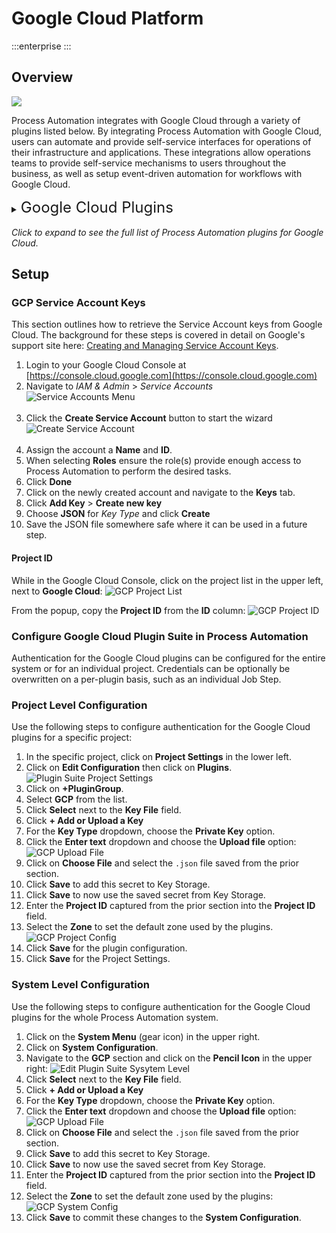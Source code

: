 # Google Cloud Platform

:::enterprise
:::

## Overview
![](@assets/img/gcp-icon.png)

Process Automation integrates with Google Cloud through a variety of plugins listed below.
By integrating Process Automation with Google Cloud, users can automate and provide self-service interfaces for operations of their infrastructure and applications.
These integrations allow operations teams to provide self-service mechanisms to users throughout the business, as well as setup event-driven automation for workflows with Google Cloud.

<details><summary> <font size="5">Google Cloud Plugins</font>
</summary>

|Plugin Name| Plugin Type| Description|
|:---------------------------------------------------------|:---------------------------------------------------------:|:---------------------------------------------------------|
|[**Start VM**](/manual/workflow-steps/gcp.html#gcp-vm-start)|Workflow Step|Start a Google Compute instance.|
|[**Stop VM**](/manual/workflow-steps/gcp.html#gcp-vm-stop)|Workflow Step|Stop a Google Compute instance.|
|[**Restart VM**](/manual/workflow-steps/gcp.html#gcp-vm-restart)|Workflow Step|Restart a Google Compute instance.|
|[**Delete VM**](/manual/workflow-steps/gcp.html#gcp-vm-delete)|Workflow Step|Delete a Google Compute instance.|
|[**Restart SQL Instance**](/manual/workflow-steps/gcp.html#gcp-sqlinstance-restart)|Workflow Step|Restart a Google Cloud SQL instance.|
|[**Capture VM Snapshot**](/manual/workflow-steps/gcp.html#gcp-vm-capture-snapshot)|Workflow Step|Capture a snapshot of a Google Compute instance.|
|[**Update Autoscaling Policy**](/manual/workflow-steps/gcp.html#gcp-vm-update-autoscaling-policy)|Workflow Step|Update an autoscaling policy of Google Compute instances.|
|[**Enable VPC Network Peering**](/manual/workflow-steps/gcp.html#gcp-enable-vpc-network-peering)|Workflow Step|Enable VPC connections between networks using VPC peering.|
|[**Create Resource**](/manual/workflow-steps/gcp.html#gcp-create-resource)|Workflow Step|Create a new Google Compute instance.|
|[**Configure VPC Log**](/manual/workflow-steps/gcp.html#gcp-configure-vpc-log)|Workflow Step|Enable flow logs for GCP Compute instance.|
|[**Compute VM Node Source**](/manual/projects/resource-model-sources/gcp)|Node Source|Retrieve Google Compute instances and populate them into the Node Inventory.|
|[**Compute VM Health Check**](/manual/healthcheckplugins/gcp-compute-healthcheck)|Health Check|Provide health status on Compute instance based on whether the instance is running.|
|[**Start VM**](/manual/node-steps/gcp.html#gcp-vm-start)|Node Step|Start a Google Compute instance.|
|[**Stop VM**](/manual/node-steps/gcp.html#gcp-vm-stop)|Node Step|Stop a Google Compute instance.|
|[**Restart VM**](/manual/node-steps/gcp.html#gcp-vm-restart)|Node Step|Restart a Google Compute instance.|
|[**Delete VM**](/manual/node-steps/gcp.html#gcp-vm-delete)|Node Step|Delete a Google Compute instance.|
</details>
<br>
<em>Click to expand to see the full list of Process Automation plugins for Google Cloud.</em>

## Setup

### GCP Service Account Keys

This section outlines how to retrieve the Service Account keys from Google Cloud. The background for these steps is covered in detail on Google's support site here: [Creating and Managing Service Account Keys](https://cloud.google.com/iam/docs/creating-managing-service-account-keys).

1. Login to your Google Cloud Console at [https://console.cloud.google.com](https://console.cloud.google.com)
2. Navigate to _IAM & Admin_ > _Service Accounts_<br>
   ![Service Accounts Menu](@assets/img/howto-gcp-svcacctmenu.png)<br><br>
3. Click the **Create Service Account** button to start the wizard<br>
   ![Create Service Account](@assets/img/howto-gcp-createsvcacct.png)<br><br>
4. Assign the account a **Name** and **ID**.
5. When selecting **Roles** ensure the role(s) provide enough access to Process Automation to perform the desired tasks.
6. Click **Done**
7. Click on the newly created account and navigate to the **Keys** tab.
8. Click **Add Key** > **Create new key**
9. Choose **JSON** for _Key Type_ and click **Create**
10. Save the JSON file somewhere safe where it can be used in a future step.

#### Project ID

While in the Google Cloud Console, click on the project list in the upper left, next to **Google Cloud**:
![GCP Project List](@assets/img/gcp-project-list.png)

From the popup, copy the **Project ID** from the **ID** column:
![GCP Project ID](@assets/img/gcp-project-id.png)

### Configure Google Cloud Plugin Suite in Process Automation

Authentication for the Google Cloud plugins can be configured for the entire system or for an individual project. 
Credentials can be optionally be overwritten on a per-plugin basis, such as an individual Job Step.

### Project Level Configuration
Use the following steps to configure authentication for the Google Cloud plugins for a specific project:

1. In the specific project, click on **Project Settings** in the lower left.
2. Click on **Edit Configuration** then click on **Plugins**.
   ![Plugin Suite Project Settings](@assets/img/plugin-groups-project-settings.png)<br>
3. Click on **+PluginGroup**.
4. Select **GCP** from the list.
5. Click **Select** next to the **Key File** field.
6. Click **+ Add or Upload a Key**
7. For the **Key Type** dropdown, choose the **Private Key** option.
8. Click the **Enter text** dropdown and choose the **Upload file** option:
    ![GCP Upload File](@assets/img/gcp-upload-file.png)
9. Click on **Choose File** and select the `.json` file saved from the prior section.
10. Click **Save** to add this secret to Key Storage.
11. Click **Save** to now use the saved secret from Key Storage.
12. Enter the **Project ID** captured from the prior section into the **Project ID** field.
13. Select the **Zone** to set the default zone used by the plugins.
    ![GCP Project Config](@assets/img/gcp-plugins-project-config.png)
14. Click **Save** for the plugin configuration.
15. Click **Save** for the Project Settings.

### System Level Configuration

Use the following steps to configure authentication for the Google Cloud plugins for the whole Process Automation system.

1. Click on the **System Menu** (gear icon) in the upper right.
2. Click on **System Configuration**.
3. Navigate to the **GCP** section and click on the **Pencil Icon** in the upper right:
   ![Edit Plugin Suite Sysytem Level](@assets/img/gcp-edit-plugingroup-system.png)
4. Click **Select** next to the **Key File** field.
5. Click **+ Add or Upload a Key**
6. For the **Key Type** dropdown, choose the **Private Key** option.
7. Click the **Enter text** dropdown and choose the **Upload file** option:
   ![GCP Upload File](@assets/img/gcp-upload-file.png)
8. Click on **Choose File** and select the `.json` file saved from the prior section.
9. Click **Save** to add this secret to Key Storage.
10. Click **Save** to now use the saved secret from Key Storage.
11. Enter the **Project ID** captured from the prior section into the **Project ID** field.
12. Select the **Zone** to set the default zone used by the plugins:
    ![GCP System Config](@assets/img/gcp-system-config.png)
13. Click **Save** to commit these changes to the **System Configuration**.